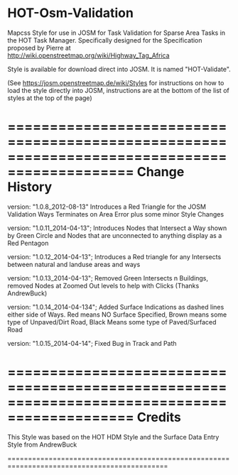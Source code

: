 HOT-Osm-Validation
==================

Mapcss Style for use in JOSM for Task Validation for Sparse Area Tasks in the HOT Task Manager. Specifically designed for the Specification proposed by Pierre at http://wiki.openstreetmap.org/wiki/Highway_Tag_Africa

Style is available for download direct into JOSM. It is named "HOT-Validate". 

(See https://josm.openstreetmap.de/wiki/Styles for instructions on how to load the style directly into JOSM, instructions are at the bottom of the list of styles at the top of the page)

=============================================================================================
Change History
=============================================================================================

version: "1.0.8_2012-08-13" Introduces a Red Triangle for the JOSM Validation Ways Terminates on Area Error
plus some minor Style Changes

version: "1.0.11_2014-04-13"; Introduces Nodes that Intersect a Way shown by Green Circle and Nodes that are unconnected to anything display as a Red Pentagon

version: "1.0.12_2014-04-13"; Introduces a Red triangle for any Intersects between natural and landuse areas and ways

version: "1.0.13_2014-04-13"; Removed Green Intersects n Buildings, removed Nodes at Zoomed Out levels to help with Clicks (Thanks AndrewBuck)

version: "1.0.14_2014-04-134"; Added Surface Indications as dashed lines either side of Ways. Red means NO Surface Specified, Brown means some type of Unpaved/Dirt Road, Black Means some type of Paved/Surfaced Road

version: "1.0.15_2014-04-14"; Fixed Bug in Track and Path

=============================================================================================
Credits
=============================================================================================

This Style was based on the HOT HDM Style and the Surface Data Entry Style from AndrewBuck

=============================================================================================
